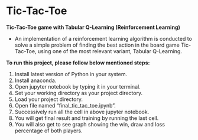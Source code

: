 # Tic-Tac-Toe
**Tic-Tac-Toe game with Tabular Q-Learning (Reinforcement Learning)**

* An implementation of a reinforcement learning algorithm is conducted to solve a simple problem of finding the best action in the board game Tic-Tac-Toe, using
one of the most relevant variant, Tabular Q-Learning.

**To run this project, please follow below mentioned steps:**
1. Install latest version of Python in your system.
2. Install anaconda.
3. Open jupyter notebook by typing it in your terminal.
4. Set your working directory as your project directory.
5. Load your project directory.
6. Open file named “final_tic_tac_toe.ipynb”.
7. Successively run all the cell in above jupyter notebook.
8. You will get final result and training by running the last cell.
9. You will also get to see graph showing the win, draw and loss percentage of
both players.
